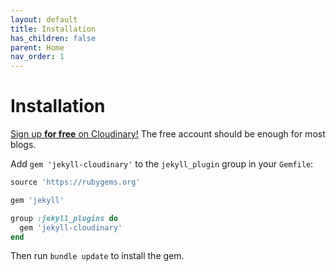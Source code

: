 ```yaml
---
layout: default
title: Installation
has_children: false
parent: Home
nav_order: 1
---
```

# Installation

[Sign up **for free** on Cloudinary!](http://cloudinary.com/invites/lpov9zyyucivvxsnalc5/sgyyc0j14k6p0sbt51nw) The free account should be enough for most blogs.

Add `gem 'jekyll-cloudinary'` to the `jekyll_plugin` group in your `Gemfile`:

```ruby
source 'https://rubygems.org'

gem 'jekyll'

group :jekyll_plugins do
  gem 'jekyll-cloudinary'
end
```

Then run `bundle update` to install the gem.


